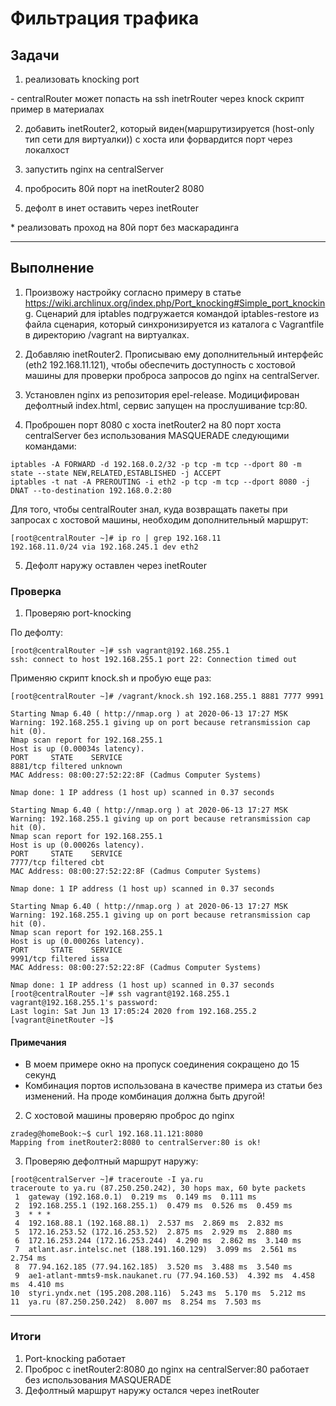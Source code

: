 # Фильтрация трафика

## Задачи

1. реализовать knocking port

\- centralRouter может попасть на ssh inetrRouter через knock скрипт
пример в материалах

2. добавить inetRouter2, который виден(маршрутизируется (host-only тип сети для виртуалки)) с хоста или форвардится порт через локалхост

3. запустить nginx на centralServer

4. пробросить 80й порт на inetRouter2 8080

5. дефолт в инет оставить через inetRouter

\* реализовать проход на 80й порт без маскарадинга

---

## Выполнение

1. Произвожу настройку согласно примеру в статье <https://wiki.archlinux.org/index.php/Port_knocking#Simple_port_knocking>. Сценарий для iptables подгружается командой iptables-restore из файла сценария, который синхронизируется из каталога с Vagrantfile в директорию /vagrant на виртуалках.

2. Добавляю inetRouter2. Прописываю ему дополнительный интерфейс (eth2 192.168.11.121), чтобы обеспечить доступность с хостовой машины для проверки проброса запросов до nginx на centralServer.

3. Установлен nginx из репозитория epel-release. Модицифирован дефолтный index.html, сервис запущен на прослушивание tcp:80.

4. Проброшен порт 8080 с хоста inetRouter2 на 80 порт хоста centralServer без использования MASQUERADE следующими командами:

```
iptables -A FORWARD -d 192.168.0.2/32 -p tcp -m tcp --dport 80 -m state --state NEW,RELATED,ESTABLISHED -j ACCEPT
iptables -t nat -A PREROUTING -i eth2 -p tcp -m tcp --dport 8080 -j DNAT --to-destination 192.168.0.2:80
```

Для того, чтобы centralRouter знал, куда возвращать пакеты при запросах с хостовой машины, необходим дополнительный маршрут:

```
[root@centralRouter ~]# ip ro | grep 192.168.11
192.168.11.0/24 via 192.168.245.1 dev eth2
```

5. Дефолт наружу оставлен через inetRouter


### Проверка

1. Проверяю port-knocking

По дефолту:

```
[root@centralRouter ~]# ssh vagrant@192.168.255.1
ssh: connect to host 192.168.255.1 port 22: Connection timed out
```

Применяю скрипт knock.sh и пробую еще раз:

```
[root@centralRouter ~]# /vagrant/knock.sh 192.168.255.1 8881 7777 9991

Starting Nmap 6.40 ( http://nmap.org ) at 2020-06-13 17:27 MSK
Warning: 192.168.255.1 giving up on port because retransmission cap hit (0).
Nmap scan report for 192.168.255.1
Host is up (0.00034s latency).
PORT     STATE    SERVICE
8881/tcp filtered unknown
MAC Address: 08:00:27:52:22:8F (Cadmus Computer Systems)

Nmap done: 1 IP address (1 host up) scanned in 0.37 seconds

Starting Nmap 6.40 ( http://nmap.org ) at 2020-06-13 17:27 MSK
Warning: 192.168.255.1 giving up on port because retransmission cap hit (0).
Nmap scan report for 192.168.255.1
Host is up (0.00026s latency).
PORT     STATE    SERVICE
7777/tcp filtered cbt
MAC Address: 08:00:27:52:22:8F (Cadmus Computer Systems)

Nmap done: 1 IP address (1 host up) scanned in 0.37 seconds

Starting Nmap 6.40 ( http://nmap.org ) at 2020-06-13 17:27 MSK
Warning: 192.168.255.1 giving up on port because retransmission cap hit (0).
Nmap scan report for 192.168.255.1
Host is up (0.00026s latency).
PORT     STATE    SERVICE
9991/tcp filtered issa
MAC Address: 08:00:27:52:22:8F (Cadmus Computer Systems)

Nmap done: 1 IP address (1 host up) scanned in 0.37 seconds
[root@centralRouter ~]# ssh vagrant@192.168.255.1
vagrant@192.168.255.1's password:
Last login: Sat Jun 13 17:05:24 2020 from 192.168.255.2
[vagrant@inetRouter ~]$
```

#### Примечания

* В моем примере окно на пропуск соединения сокращено до 15 секунд
* Комбинация портов использована в качестве примера из статьи без изменений. На проде комбинация должна быть другой!


2. С хостовой машины проверяю проброс до nginx

```
zradeg@homeBook:~$ curl 192.168.11.121:8080
Mapping from inetRouter2:8080 to centralServer:80 is ok!
```

3. Проверяю дефолтный маршрут наружу:

```
[root@centralServer ~]# traceroute -I ya.ru
traceroute to ya.ru (87.250.250.242), 30 hops max, 60 byte packets
 1  gateway (192.168.0.1)  0.219 ms  0.149 ms  0.111 ms
 2  192.168.255.1 (192.168.255.1)  0.479 ms  0.526 ms  0.459 ms
 3  * * *
 4  192.168.88.1 (192.168.88.1)  2.537 ms  2.869 ms  2.832 ms
 5  172.16.253.52 (172.16.253.52)  2.875 ms  2.929 ms  2.880 ms
 6  172.16.253.244 (172.16.253.244)  4.290 ms  2.862 ms  3.140 ms
 7  atlant.asr.intelsc.net (188.191.160.129)  3.099 ms  2.561 ms  2.754 ms
 8  77.94.162.185 (77.94.162.185)  3.520 ms  3.488 ms  3.540 ms
 9  ae1-atlant-mmts9-msk.naukanet.ru (77.94.160.53)  4.392 ms  4.458 ms  4.410 ms
10  styri.yndx.net (195.208.208.116)  5.243 ms  5.170 ms  5.212 ms
11  ya.ru (87.250.250.242)  8.007 ms  8.254 ms  7.503 ms
```
---

### Итоги
1. Port-knocking работает
2. Проброс с inetRouter2:8080 до nginx на centralServer:80 работает без использования MASQUERADE
3. Дефолтный маршрут наружу остался через inetRouter